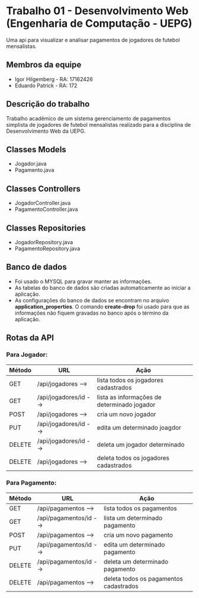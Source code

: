 # Trabalho 01 - Desenvolvimento Web (Engenharia de Computação - UEPG)

Uma api para visualizar e analisar pagamentos de jogadores de futebol mensalistas.

## Membros da equipe
* Igor Hilgemberg - RA: 17162426
* Eduardo Patrick - RA: 172

## Descrição do trabalho
Trabalho acadêmico de um sistema gerenciamento de pagamentos simplista de jogadores de futebol mensalistas realizado para a disciplina de Desenvolvimento Web da UEPG.

## Classes Models
* Jogador.java
* Pagamento.java
## Classes Controllers
* JogadorController.java
* PagamentoController.java
## Classes Repositories
* JogadorRepository.java
* PagamentoRepository.java

## Banco de dados
* Foi usado o MYSQL para gravar manter as informações.
* As tabelas do banco de dados são criadas automaticamente ao iniciar a aplicação.
* As configurações do banco de dados se encontram no arquivo **application_properties**. O comando **create-drop** foi usado para que as informações não fiquem gravadas no banco após o término da aplicação.

## Rotas da API

### Para Jogador:
| Método | URL | Ação |
|---|---|---|
|GET |/api/jogadores --> | lista todos os jogadores cadastrados |
|GET | /api/jogadores/id --> | lista as informações de determinado jogador |
|POST | /api/jogadores --> | cria um novo jogador |
|PUT |/api/jogadores/id --> | edita um determinado joagdor |
|DELETE |/api/jogadores/id --> | deleta um jogador determinado |
|DELETE |/api/jogadores --> | deleta todos os jogadores cadastrados |
### Para Pagamento:
| Método | URL | Ação |
|---|---|---|
|GET |/api/pagamentos --> | lista todos os pagamentos |
|GET |/api/pagamentos/id --> | lista um determinado pagamento |
|POST |/api/pagamentos --> | cria um novo pagamento |
|PUT |/api/pagamentos/id --> | edita um determinado pagamento |
|DELETE |/api/pagamentos/id --> | deleta um determinado pagamento |
|DELETE |/api/pagamentos --> | deleta todos os pagamentos cadastrados |
